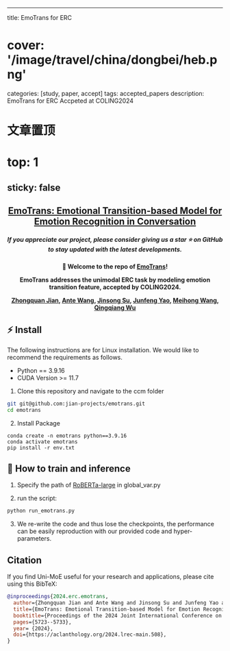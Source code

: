
---
title: EmoTrans for ERC
# cover: '/image/travel/china/dongbei/heb.png'
categories: [study, paper, accept]
tags: accepted_papers
description: EmoTrans for ERC Accpeted at COLING2024 
# 文章置顶
# top: 1 
sticky: false
---

<h2 align="center"> <a href="https://aclanthology.org/2024.lrec-main.508/">EmoTrans: Emotional Transition-based Model for Emotion Recognition in Conversation</a></h2>
<h5 align="center"> If you appreciate our project, please consider giving us a star ⭐ on GitHub to stay updated with the latest developments.  </h2>

<h4 align="center">

🚀 Welcome to the repo of [**EmoTrans**](https://github.com/jian-projects/emotrans)!

EmoTrans addresses the unimodal ERC task by modeling emotion transition feature, accepted by COLING2024.

<!-- [![🤗Hugging Face](https://img.shields.io/badge/🤗Hugging_Face-Uni_MoE-yellow)](https://huggingface.co/Uni-MoE) -->
<!-- [![Project Page](https://img.shields.io/badge/Project_Page-Uni_MoE-blue)](https://uni-moe.github.io/) -->
<!-- [![Demo](https://img.shields.io/badge/Demo-Local-orange)](https://github.com/HITsz-TMG/UMOE-Scaling-Unified-Multimodal-LLMs/tree/master?tab=readme-ov-file#-demo-video)  -->
<!-- [![Paper](https://img.shields.io/badge/Paper-arxiv-yellow)](https://arxiv.org/abs/2405.11273) -->

[Zhongquan Jian](https://scholar.google.com/citations?user=C1PWVBUAAAAJ&hl=zh-CN), [Ante Wang](https://scholar.google.com/citations?user=xmwanZcAAAAJ&hl=zh-CN), [Jinsong Su](https://scholar.google.com/citations?user=w6qCk3sAAAAJ&hl=zh-CN), [Junfeng Yao](https://scholar.google.com/citations?hl=zh-CN&user=Szz3hSMAAAAJ), [Meihong Wang](https://dblp.uni-trier.de/pid/99/3203.html), [Qingqiang Wu](https://dblp.uni-trier.de/pid/130/0742.html)
</h4>

<!-- ## 🌟 Structure

The model architecture of Uni-MoE is shown below. Three training stages contain: 1) Utilize pairs from different modalities and languages to build connectors that map these elements to a unified language space, establishing a foundation for multimodal understanding; 2) Develop modality-specific experts using cross-modal data to ensure deep understanding, preparing for a cohesive multi-expert model; 3) Incorporate multiple trained experts into LLMs and refine the unified multimodal model using the LoRA technique on mixed multimodal data.

<div align=center><img src="https://github.com/HITsz-TMG/UMOE-Scaling-Unified-Multimodal-LLMs/blob/master/model.png" height="100%" width="75%"/></div> -->

## ⚡️ Install

The following instructions are for Linux installation.
We would like to recommend the requirements as follows.
* Python == 3.9.16
* CUDA Version >= 11.7

1. Clone this repository and navigate to the ccm folder
```bash
git git@github.com:jian-projects/emotrans.git
cd emotrans
```

2. Install Package
```Shell
conda create -n emotrans python==3.9.16
conda activate emotrans
pip install -r env.txt
```

## 🌈 How to train and inference

1. Specify the path of [RoBERTa-large](https://huggingface.co/FacebookAI/roberta-large) in global_var.py

2. run the script:
```bash
python run_emotrans.py
```

3. We re-write the code and thus lose the checkpoints, the performance can be easily reproduction with our provided code and hyper-parameters.

## Citation

If you find Uni-MoE useful for your research and applications, please cite using this BibTeX:
```bibtex
@inproceedings{2024.erc.emotrans,
  author={Zhongquan Jian and Ante Wang and Jinsong Su and Junfeng Yao and Meihong Wang and Qingqiang Wu},
  title={EmoTrans: Emotional Transition-based Model for Emotion Recognition in Conversation},
  booktitle={Proceedings of the 2024 Joint International Conference on Computational Linguistics, Language Resources and Evaluation},
  pages={5723--5733},
  year= {2024},
  doi={https://aclanthology.org/2024.lrec-main.508},
}
```